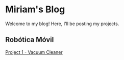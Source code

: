# Miriam's Blog
Welcome to my blog! Here, I'll be posting my projects.

## Robótica Móvil
[Project 1 - Vacuum Cleaner](P1-Vaccum-Cleaner.md)
